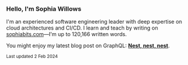 ### Hello, I'm Sophia Willows

I'm an experienced software engineering leader with deep expertise on cloud architectures and CI/CD. I learn and teach by writing on [sophiabits.com](https://sophiabits.com/blog)—I'm up to 120,166 written words.

You might enjoy my latest blog post on GraphQL: **[Nest, nest, nest](https://sophiabits.com/blog/graphql-schema-nesting)**.

<sub>Last updated 2 Feb 2024</sub>
